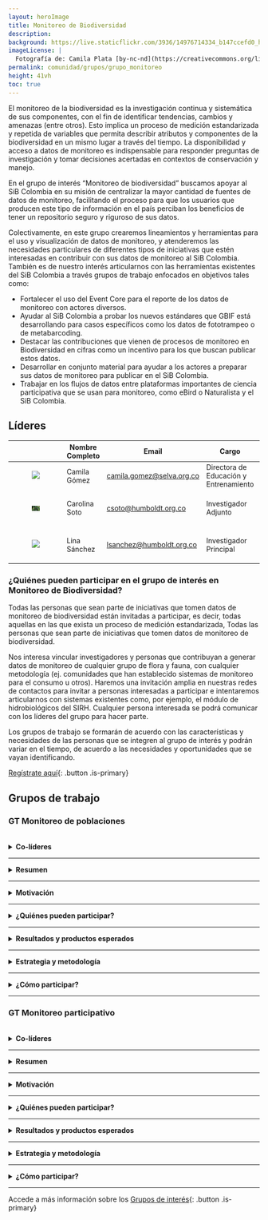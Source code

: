 ```yaml
---
layout: heroImage
title: Monitoreo de Biodiversidad
description: 
background: https://live.staticflickr.com/3936/14976714334_b147ccefd0_h.jpg
imageLicense: |
  Fotografía de: Camila Plata [by-nc-nd](https://creativecommons.org/licenses/by-nc-nd/2.0/)  vía [Flickr](https://www.flickr.com/photos/camisilver/14976714334/) 
permalink: comunidad/grupos/grupo_monitoreo
height: 41vh
toc: true
---
```



El monitoreo de la biodiversidad es la investigación continua y sistemática de sus componentes, con el fin de identificar tendencias, cambios y amenazas (entre otros). Esto implica un proceso de medición estandarizada y repetida de variables que permita describir atributos y componentes de la biodiversidad en un mismo lugar a través del tiempo. La disponibilidad y acceso a datos de monitoreo es indispensable para responder preguntas de investigación y tomar decisiones acertadas en contextos de conservación y manejo.

En el grupo de interés “Monitoreo de biodiversidad” buscamos apoyar al SiB Colombia en su misión de centralizar la mayor cantidad de fuentes de datos de monitoreo, facilitando el proceso para que los usuarios que producen este tipo de información en el país perciban los beneficios de tener un repositorio seguro y riguroso de sus datos.

Colectivamente, en este grupo crearemos lineamientos y herramientas para el uso y visualización de datos de monitoreo, y atenderemos las necesidades particulares de diferentes tipos de iniciativas que estén interesadas en contribuir con sus datos de monitoreo al SiB Colombia. También es de nuestro interés articularnos con las herramientas existentes del SiB Colombia a través grupos de trabajo enfocados en objetivos tales como:

- Fortalecer el uso del Event Core para el reporte de los datos de monitoreo con actores diversos.
- Ayudar al SiB Colombia a probar los nuevos estándares que GBIF está desarrollando para casos específicos como los datos de fototrampeo o de metabarcoding.
- Destacar las contribuciones que vienen de procesos de monitoreo en Biodiversidad en cifras como un incentivo para los que buscan publicar estos datos.
- Desarrollar en conjunto material para ayudar a los actores a preparar sus datos de monitoreo para publicar en el SiB Colombia.
- Trabajar en los flujos de datos entre plataformas importantes de ciencia participativa que se usan para monitoreo, como eBird o Naturalista y el SiB Colombia.

## Líderes

|           | Nombre Completo    | Email                      | Cargo                                | Organización                      |
|-----------|---------------------|----------------------------|--------------------------------------|-----------------------------------|
|<figure class="image is-128x128"><img class="is-rounded" src="/comunidad/gruposdeinteres/images/CamilaGómez_Foto.jpg"></figure>| Camila Gómez       | camila.gomez@selva.org.co  | Directora de Educación y Entrenamiento | SELVA                             |
|<figure class="image is-128x128"><img class="is-rounded" src="/comunidad/gruposdeinteres/images/CarolinaSoto_Foto.JPG"></figure>| Carolina Soto      | csoto@humboldt.org.co      | Investigador Adjunto                | IAvH - Centro de Apropiación Social |
|<figure class="image is-128x128"><img class="is-rounded" src="/comunidad/gruposdeinteres/images/LinaSánchez_Foto.JPG"></figure>| Lina Sánchez       | lsanchez@humboldt.org.co   | Investigador Principal              | IAvH - Gerencia de Información Científica |


### ¿Quiénes pueden participar en el grupo de interés en Monitoreo de Biodiversidad?

Todas las personas que sean parte de iniciativas que tomen datos de monitoreo de biodiversidad están invitadas a participar, es decir, todas aquellas en las que exista un proceso de medición estandarizada, Todas las personas que sean parte de iniciativas que tomen datos de monitoreo de biodiversidad.

Nos interesa vincular investigadores y personas que contribuyan a generar datos de monitoreo de cualquier grupo de flora y fauna, con cualquier metodología (ej. comunidades que han establecido sistemas de monitoreo para el consumo u otros). Haremos una invitación amplia en nuestras redes de contactos para invitar a personas interesadas a participar e intentaremos articularnos con sistemas existentes como, por ejemplo, el módulo de hidrobiológicos del SIRH. Cualquier persona interesada se podrá comunicar con los líderes del grupo para hacer parte.

Los grupos de trabajo se formarán de acuerdo con las características y necesidades de las personas que se integren al grupo de interés y podrán variar en el tiempo, de acuerdo a las necesidades y oportunidades que se vayan identificando.

[Regístrate aquí](/comunidad/grupos/participar-grupos-de-interes){: .button .is-primary}

## Grupos de trabajo

### GT Monitoreo de poblaciones

<br>
<details id="colíderes">
    <summary markdown="span"><b>Co-líderes</b></summary>
<br>

<p>🔹Carolina Soto</p>
<p>🔹Lina María Sánchez Clavijo</p>
<p>🔹Camila Gómez</p>
</details>

___

<details id="resumen">
    <summary markdown="span"><b>Resumen</b></summary>
<br>

<blockquote>
<p></p>
</blockquote>

</details>

___

<details id="motivación">
    <summary markdown="span"><b>Motivación</b></summary>
<br>

<blockquote>
<p>Para hacerle seguimiento al cumplimiento de las metas del CBD, se requiere calcular indicadores de estado y tendencia a nivel poblacional; sin embargo, existen tantos vacíos de datos que es casi imposible saber si las medidas que estamos implementando para la conservación de las especies  están funcionando (Moussy et al., 2022). Adicionalmente, para cualquier estudio de conservación o uso sostenible de la biodiversidad, es clave tener datos de monitoreo a nivel de poblaciones. Actualmente, debido al modelo de publicación del SiB Colombia y el alcance del Darwin Core, es difícil consolidar la información de poblaciones. Este grupo buscará formas de adaptar o identificar los mecanismos para ingresar datos de monitoreo poblacional para suplir esta necesidad ampliar el número de datos de este tipo compartidos a través del SiB Colombia.</p>
</blockquote>

</details>

___

<details id="participación">
    <summary markdown="span"><b>¿Quiénes pueden participar?</b></summary>
<br>

<blockquote>
<p>✅Todas las organizaciones y personas que generan monitoreo de poblaciones, especialmente asociadas a marcado o parcelas permanentes</p>
<p>✅Especialistas o expertos en el manejo de datos sobre biodiversidad e informática de la biodiversidad</p>
<p>✅Personas con distintos perfiles que incluyan habilidades para el análisis de datos para identificar vacíos en la información que dificultan el análisis de datos poblacionales</p>
</blockquote>

</details>

___

<details id="resultados">
    <summary markdown="span"><b>Resultados y productos esperados</b></summary>
<br>

<blockquote>
<p>🔹Conjunto de datos de marcaje de individuos publicado a través del SiB Colombia</p>
<p>🔹Documento instructivo para la publicación de conjuntos de datos de marcaje de fauna y flora a través del SiB Colombia</p>
<p>🔹En caso de que se encuentren dificultades o barreras para la publicación de datos de monitoreo asociados a marcaje, se generará un documento que resuma los hallazgos y que pueda ser compartido a través de los grupos de trabajo de estándares sobre biodiversidad como TDWG.</p>
</blockquote>

</details>

___

<details id="estrategia">
    <summary markdown="span"><b>Estrategia y metodología</b></summary>
<br>

<blockquote>
<p>✅Lanzar la convocatoria de nuevos participantes para el grupo de trabajo.</p>
<p>✅Realizar pruebas sobre un conjunto de datos de marcaje de fauna y/o flora.</p>
<p>✅Consultar con expertos en Darwin Core sobre mecanismos para realizar la publicación.</p>
<p>✅Realizar la revisión por pares del documento instructivo para la publicación de conjuntos de datos de poblaciones a través del SiB Colombia.</p>
<p>✅Publicar el documento de hallazgos o el instructivo a través de la página del grupo de trabajo.</p>
</blockquote>

</details>

___

<details id="contacto">
    <summary markdown="span"><b>¿Cómo participar?</b></summary>
<br>

<p>Si quieres participar en el grupo de trabajo de monitoreo de poblaciones, escribe al correo <a href="mailto:sib@humboldt.org.co" target="_blank">sib@humboldt.org.co</a> con el asunto "Solicitud para el GT Monitoreo de poblaciones"</p>
</details>

___

### GT Monitoreo participativo

<br>
<details id="colíderes">
    <summary markdown="span"><b>Co-líderes</b></summary>
<br>

<p>🔹Carolina Soto</p>
<p>🔹Lina María Sánchez Clavijo</p>
<p>🔹Camila Gómez</p>
</details>

___

<details id="resumen">
    <summary markdown="span"><b>Resumen</b></summary>
<br>

<blockquote>
<p>El Grupo de Trabajo en Monitoreo Participativo tiene como objetivo mejorar la calidad y accesibilidad de los datos obtenidos a partir de este tipo de monitoreo. A través de la generación de lineamientos, busca cerrar brechas en la recolección y gestión de datos del monitoreo participativo. Este grupo fomenta la participación de diferentes actores, articulando esfuerzos entre la sociedad civil, la academia y entidades gubernamentales para fortalecer el monitoreo participativo y garantizar que la información generada contribuya a la conservación y el manejo sostenible de la biodiversidad. Su enfoque innovador y colaborativo aportará a que los datos sean accesibles y de alto impacto para la toma de decisiones.</p>
</blockquote>

</details>

___

<details id="motivación">
    <summary markdown="span"><b>Motivación</b></summary>
<br>

<blockquote>
<p>Este grupo busca fortalecer la cadena de gestión del conocimiento asociada a los datos de ciencia participativa, abordando brechas en metodologías, calidad de datos y análisis. Además, tiene la intención de fortalecer el monitoreo participativo en Colombia para que los datos obtenidos tengan un impacto en la conservación y el manejo sostenible de la biodiversidad.</p>
</blockquote>

</details>

___

<details id="participación">
    <summary markdown="span"><b>¿Quiénes pueden participar?</b></summary>
<br>

<blockquote>
<p>✅Todas las organizaciones y personas que hagan parte de iniciativas de monitoreo participativo y tengan interés en el manejo de datos obtenidos a partir de este tipo de monitoreos</p>
<p>✅Especialistas o expertos en el manejo de datos sobre biodiversidad e informática de la biodiversidad</p>
<p>✅Personas con distintos perfiles que incluyan habilidades para el análisis de datos</p>
</blockquote>

</details>

___

<details id="resultados">
    <summary markdown="span"><b>Resultados y productos esperados</b></summary>
<br>

<blockquote>
<p>🔹Documento instructivo para la publicación de conjuntos de datos de monitoreo participativo a través del SiB Colombia</p>
<p>🔹Documento de buenas prácticas para la toma y publicación de datos en iniciativas de monitoreo participativo</p>
</blockquote>

</details>

___

<details id="estrategia">
    <summary markdown="span"><b>Estrategia y metodología</b></summary>
<br>

<blockquote>
<p>✅Lanzar la convocatoria de nuevos participantes para el grupo de trabajo.</p>
<p>✅Consultar con expertos en DwC sobre mecanismos para realizar la publicación de datos obtenidos a partir de iniciativas de monitoreo participativo.</p>
<p>✅Realizar la revisión por pares del documento instructivo para la publicación de conjuntos de datos de monitoreo participativo a través del SiB Colombia.</p>
<p>✅Publicar el documento de buenas prácticas para la toma y publicación de datos en iniciativas de monitoreo participativo.</p>
</blockquote>

</details>

___

<details id="contacto">
    <summary markdown="span"><b>¿Cómo participar?</b></summary>
<br>

<p>Si quieres participar en el grupo de trabajo de monitoreo de poblaciones, escribe al correo <a href="mailto:sib@humboldt.org.co" target="_blank">sib@humboldt.org.co</a> con el asunto "Solicitud para el GT Monitoreo de poblaciones"</p>
</details>

___

Accede a más información sobre los [Grupos de interés](/comunidad/grupos/participar-grupos-de-interes){: .button .is-primary}
